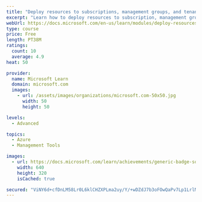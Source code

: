 ```yaml
---
title: "Deploy resources to subscriptions, management groups, and tenants by using Bicep"
excerpt: "Learn how to deploy resources to subscription, management group, and tenant scopes within your Bicep code."
webUrl: https://docs.microsoft.com/en-us/learn/modules/deploy-resources-scopes-bicep/
type: course
price: Free
length: PT38M
ratings:
  count: 10
  average: 4.9
heat: 50

provider:
  name: Microsoft Learn
  domain: microsoft.com
  images:
    - url: /assets/images/organizations/microsoft.com-50x50.jpg
      width: 50
      height: 50

levels:
  - Advanced

topics:
  - Azure
  - Management Tools

images:
  - url: https://docs.microsoft.com/learn/achievements/generic-badge-social.png
    width: 640
    height: 320
    isCached: true

secured: "ViNY6d+cfDnLM58Lr0L6klCHZXPLma2uy/Y/+wDZdJ7b3oFOwQaPv7Lp1LrlMN4RB0VythTy4H4gG7luvkskYocOOmWqX+0G4rSe5EHHK4wauU0pGIAUtQ2Kri1c3lEw4vfeMrg0/PdbA1qc8PbG1KIwbwQxnHh/9KjSTg8YhZzNDBgpjEpQ+iARU2ecSCCNTg3GAzxKfKiAmmeEgwo8HE4nT7pbXSymAXVW0F7Idw7g7wyKv5Lazhm7VjX+jUlT+3sJzWEojofzDRocEItwB+JqByCeS9cB3t41XZiPMNVdzqZa/otEIeFQYTPH2yWTb3UWpCxtNl4OrDanImzjrDRL+RwumYomlVz1KTUTJzGqg2OcmJbXl+4nedACZBvD/NE1gVZgWI3ybDcuEocXf9fXWvUaTbfDpQAmBwWeUmQ=;P8/Qa8fjqqnZ6BmMJmPDmQ=="
---
```


